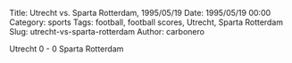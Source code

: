 Title: Utrecht vs. Sparta Rotterdam, 1995/05/19
Date: 1995/05/19 00:00
Category: sports
Tags: football, football scores, Utrecht, Sparta Rotterdam
Slug: utrecht-vs-sparta-rotterdam
Author: carbonero


Utrecht 0 - 0 Sparta Rotterdam
